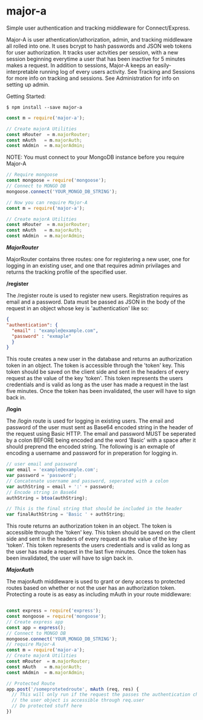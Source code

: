 # major-a

Simple user authentication and tracking middleware for Connect/Express.

Major-A is user athentication/athorization, admin, and tracking middleware all rolled into one. It uses bcrypt to hash passwords and JSON web tokens for user authorization. It tracks user actvities per session, with a new session beginning everytime a user that has been inactive for 5 minutes makes a request. In addition to sessions, Major-A keeps an easily-interpretable running log of every users activity. See Tracking and Sessions for more info on tracking and sessions. See Administration for info on setting up admin.

Getting Started:
```
$ npm install --save major-a
```

```.js
const m = require('major-a');

// Create majorA Utilities
const mRouter  = m.majorRouter;
const mAuth   = m.majorAuth;
const mAdmin  = m.majorAdmin; 
```
NOTE: You must connect to your MongoDB instance before you require Major-A
```.js
// Require mongoose
const mongoose = require('mongoose');
// Connect to MONGO DB
mongoose.connect('YOUR_MONGO_DB_STRING');

// Now you can require Major-A
const m = require('major-a');

// Create majorA Utilities
const mRouter  = m.majorRouter;
const mAuth   = m.majorAuth;
const mAdmin  = m.majorAdmin; 
```

***MajorRouter***

MajorRouter contains three routes: one for registering a new user, one for logging in an existing user, and one that requires admin privilages and returns the tracking profile of the specified user.

**/register**

The /register route is used to register new users. Registration requires as email and a password. Data must be passed as JSON in the body of the request in an object whose key is 'authentication' like so:

```.json
{
"authentication": {
  "email" : "example@example.com",
  "password" : "exmaple"
  }
}
```
This route creates a new user in the database and returns an authorization token in an object. The token is accessible through the 'token' key. This token should be saved on the client side and sent in the headers of every request as the value of the key 'token'. This token represents the users credentials and is valid as long as the user has made a request in the last five minutes. Once the token has been invalidated, the user will have to sign back in. 


**/login**

The /login route is used for logging in existing users. The email and password of the user must sent as Base64 encoded string in the header of the request using Basic HTTP. The email and password MUST be seperated by a colon BEFORE being encoded and the word 'Basic' with a space after it should preprend the encoded string. The following is an exmaple of encoding a username and password for in preperation for logging in.
```.js
// user email and password
var email = 'example@example.com';
var password = 'password';
// Concatenate username and password, seperated with a colon
var authString = email + ':' + password;
// Encode string in Base64
authString = btoa(authString);

// This is the final string that should be included in the header
var finalAuthString = 'Basic ' + authString; 
```
This route returns an authorization token in an object. The token is accessible through the 'token' key. This token should be saved on the client side and sent in the headers of every request as the value of the key 'token'. This token represents the users credentials and is valid as long as the user has made a request in the last five minutes. Once the token has been invalidated, the user will have to sign back in. 

***MajorAuth***

The majorAuth middleware is used to grant or deny access to protected routes based on whether or not the user has an authorization token. Protecting a route is as easy as including mAuth in your route middleware:

```.js

const express = require('express');
const mongoose = require('mongoose');
// Create express app
const app = express();
// Connect to MONGO DB
mongoose.connect('YOUR_MONGO_DB_STRING');
// require Major-A
const m = require('major-a');
// Create majorA Utilities
const mRouter  = m.majorRouter;
const mAuth   = m.majorAuth;
const mAdmin  = m.majorAdmin; 

// Protected Route
app.post('/someprotetedroute', mAuth (req, res) {
  // This will only run if the request the passes the authentication check
  // the user object is accessible through req.user
  // Do protected stuff here
})


